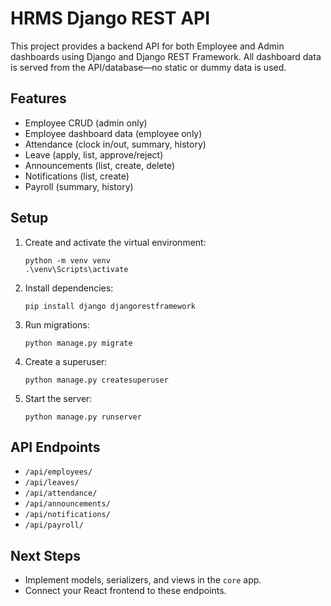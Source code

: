 # HRMS Django REST API

This project provides a backend API for both Employee and Admin dashboards using Django and Django REST Framework. All dashboard data is served from the API/database—no static or dummy data is used.

## Features
- Employee CRUD (admin only)
- Employee dashboard data (employee only)
- Attendance (clock in/out, summary, history)
- Leave (apply, list, approve/reject)
- Announcements (list, create, delete)
- Notifications (list, create)
- Payroll (summary, history)

## Setup
1. Create and activate the virtual environment:
   ```
   python -m venv venv
   .\venv\Scripts\activate
   ```
2. Install dependencies:
   ```
   pip install django djangorestframework
   ```
3. Run migrations:
   ```
   python manage.py migrate
   ```
4. Create a superuser:
   ```
   python manage.py createsuperuser
   ```
5. Start the server:
   ```
   python manage.py runserver
   ```

## API Endpoints
- `/api/employees/`
- `/api/leaves/`
- `/api/attendance/`
- `/api/announcements/`
- `/api/notifications/`
- `/api/payroll/`

## Next Steps
- Implement models, serializers, and views in the `core` app.
- Connect your React frontend to these endpoints.
